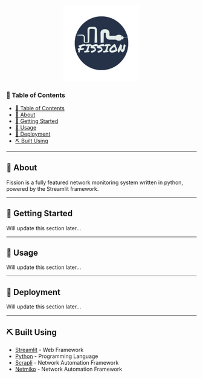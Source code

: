 <center>
<img src="assets/fission.png" width=40% heigh=40%>
</center>

###  📝 Table of Contents

- [📝 Table of Contents](#table-of-contents )
- [🧐 About ](#about-a-name-abouta )
- [🏁 Getting Started ](#getting-started-a-name-getting_starteda )
- [🎈 Usage ](#usage-a-nameusagea )
- [🚀 Deployment ](#deployment-a-name-deploymenta )
- [⛏️ Built Using ](#️-built-using-a-name-built_usinga )

---

##  🧐 About <a name = "about"></a>


Fission is a fully featured network monitoring system written in python, powered by the Streamlit framework.

---

##  🏁 Getting Started <a name = "getting_started"></a>


Will update this section later...

---

##  🎈 Usage <a name="usage"></a>


Will update this section later...

---

##  🚀 Deployment <a name = "deployment"></a>


Will update this section later...

---

##  ⛏️ Built Using <a name = "built_using"></a>


- [Streamlit](https://streamlit.io/ ) - Web Framework
- [Python](https://python.org/ ) - Programming Language
- [Scrapli](https://github.com/carlmontanari/scrapli) - Network Automation Framework
- [Netmiko](https://github.com/ktbyers/netmiko) - Network Automation Framework
